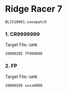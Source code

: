 # Ridge Racer 7 

`BLJS10001.savepatch`

### 1. CR9999999

Target File: `GAME`

```
20000285 7F969800
```

### 2. FP

Target File: `GAME`

```
20000289 xxxx0000
```

